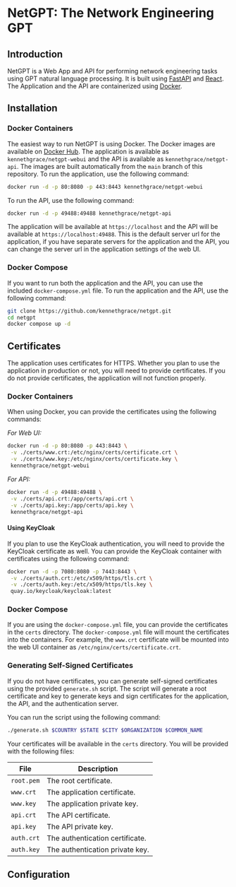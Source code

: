 # NetGPT: The Network Engineering GPT

## Introduction

NetGPT is a Web App and API for performing network engineering tasks using GPT natural language processing. It is built
using [FastAPI](https://fastapi.tiangolo.com/) and [React](https://reactjs.org/). The Application and
the API are containerized using [Docker](https://www.docker.com/).

## Installation

### Docker Containers

The easiest way to run NetGPT is using Docker. The Docker images are available
on [Docker Hub](https://hub.docker.com/u/kennethgrace). The application is available as `kennethgrace/netgpt-webui` and
the API is available as `kennethgrace/netgpt-api`. The images are built automatically from the `main` branch of this
repository. To run the application, use the following command:

```bash
docker run -d -p 80:8080 -p 443:8443 kennethgrace/netgpt-webui
```

To run the API, use the following command:

```bash
docker run -d -p 49488:49488 kennethgrace/netgpt-api
```

The application will be available at `https://localhost` and the API will be available at `https://localhost:49488`.
This is the default server url for the application, if you have separate servers for the application and the API, you
can change the server url in the application settings of the web UI.

### Docker Compose

If you want to run both the application and the API, you can use the included `docker-compose.yml` file. To run the
application and the API, use the following command:

```bash
git clone https://github.com/kennethgrace/netgpt.git
cd netgpt
docker compose up -d
```

## Certificates

The application uses certificates for HTTPS. Whether you plan to use the application in production or not, you will need
to provide certificates. If you do not provide certificates, the application will
not function properly.

### Docker Containers

When using Docker, you can provide the certificates using the following commands:

_For Web UI:_

```bash
docker run -d -p 80:8080 -p 443:8443 \
 -v ./certs/www.crt:/etc/nginx/certs/certificate.crt \
 -v ./certs/www.key:/etc/nginx/certs/certificate.key \
 kennethgrace/netgpt-webui
```

_For API:_

```bash
docker run -d -p 49488:49488 \
 -v ./certs/api.crt:/app/certs/api.crt \
 -v ./certs/api.key:/app/certs/api.key \
 kennethgrace/netgpt-api
```

#### Using KeyCloak

If you plan to use the KeyCloak authentication, you will need to provide the KeyCloak certificate as well. You can
provide the KeyCloak container with certificates using the following command:

```bash
docker run -d -p 7080:8080 -p 7443:8443 \
 -v ./certs/auth.crt:/etc/x509/https/tls.crt \
 -v ./certs/auth.key:/etc/x509/https/tls.key \
 quay.io/keycloak/keycloak:latest
```

### Docker Compose

If you are using the `docker-compose.yml` file, you can provide the certificates in the `certs` directory.
The `docker-compose.yml` file will mount the certificates into the containers. For example, the `www.crt` certificate
will be mounted into the web UI container as `/etc/nginx/certs/certificate.crt`.

### Generating Self-Signed Certificates

If you do not have certificates, you can generate self-signed certificates using the provided `generate.sh` script. The
script will generate a root certificate and key to generate keys and sign certificates for the application, the API, and
the authentication server.

You can run the script using the following command:

```bash
./generate.sh $COUNTRY $STATE $CITY $ORGANIZATION $COMMON_NAME
```

Your certificates will be available in the `certs` directory. You will be provided with the following files:

| File       | Description                     |
|------------|---------------------------------|
| `root.pem` | The root certificate.           |
| `www.crt`  | The application certificate.    |
| `www.key`  | The application private key.    |
| `api.crt`  | The API certificate.            |
| `api.key`  | The API private key.            |
| `auth.crt` | The authentication certificate. |
| `auth.key` | The authentication private key. |

## Configuration